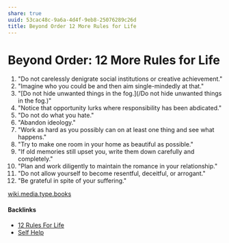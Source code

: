 ```yaml
---
share: true
uuid: 53cac48c-9a6a-4d4f-9eb8-25076289c26d
title: Beyond Order 12 More Rules for Life
---
```

# Beyond Order: 12 More Rules for Life

1.  "Do not carelessly denigrate social institutions or creative achievement."
2.  "Imagine who you could be and then aim single-mindedly at that."
3.  "[Do not hide unwanted things in the fog.](/Do not hide unwanted things in the fog.)"
4.  "Notice that opportunity lurks where responsibility has been abdicated."
5.  "Do not do what you hate."
6.  "Abandon ideology."
7.  "Work as hard as you possibly can on at least one thing and see what happens."
8.  "Try to make one room in your home as beautiful as possible."
9.  "If old memories still upset you, write them down carefully and completely."
10.  "Plan and work diligently to maintain the romance in your relationship."
11.  "Do not allow yourself to become resentful, deceitful, or arrogant."
12.  "Be grateful in spite of your suffering."

[wiki.media.type.books](/a3a80e28-c537-4091-a06f-3d20f44ec6a2)



#### Backlinks

* [12 Rules For Life](/550c359a-b6b9-45f7-87f0-3325be73cf59)
* [Self Help](/8243fdf6-4c07-43d8-90d9-c45a38a8bf6a)